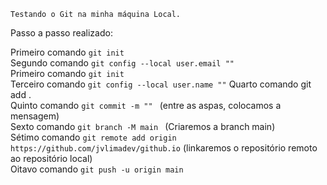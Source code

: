 ```
Testando o Git na minha máquina Local.
```

Passo a passo realizado:

Primeiro comando ```git init ``` <br/>
Segundo comando ```git config --local user.email "" ``` <br/>
Primeiro comando ```git init ```  <br/>
Terceiro comando ```git config --local user.name ""``` 
Quarto comando git add . <br/>
Quinto comando ```git commit -m "" ``` (entre as aspas, colocamos a mensagem) <br/>
Sexto comando ```git branch -M main ``` (Criaremos a branch main) <br/>
Sétimo comando ```git remote add origin https://github.com/jvlimadev/github.io``` (linkaremos o repositório remoto ao repositório local) <br/>
Oitavo comando ```git push -u origin main```